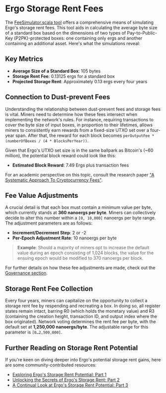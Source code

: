 # Ergo Storage Rent Fees

The [FeeSimulator.scala tool](https://github.com/ergoplatform/ergo/blob/master/src/test/scala/org/ergoplatform/tools/FeeSimulator.scala) offers a comprehensive means of simulating Ergo's storage rent fees. This tool aids in calculating the average byte size of a standard box based on the dimensions of two types of Pay-to-Public-Key (P2PK)-protected boxes: one containing only ergs and another containing an additional asset. Here's what the simulations reveal:

## Key Metrics

- **Average Size of a Standard Box**: 105 bytes
- **Storage Rent Fee**: 0.13125 ergs for a standard box
- **Projected Storage Rent**: Approximately 0.13 ergs every four years

## Connection to Dust-prevent Fees

Understanding the relationship between dust-prevent fees and storage fees is vital. Miners need to determine how these fees intersect when implementing the network's rules. For instance, requiring transactions to cover the byte size of input boxes, in proportion to their lifetimes, allows miners to consistently earn rewards from a fixed-size UTXO set over a four-year span. After that, the reward for each block becomes `perOutputFee * (numberOfBoxes / (4 * BlocksPerYear))`.

Given that Ergo's UTXO set size is in the same ballpark as Bitcoin's (~60 million), the potential block reward could look like this:

- **Estimated Block Reward**: 7.49 Ergs plus transaction fees

For an academic perspective on this topic, consult the research paper ["A Systematic Approach To Cryptocurrency Fees"](https://fc18.ifca.ai/bitcoin/papers/bitcoin18-final18.pdf).

## Fee Value Adjustments

A crucial detail is that each box must contain a minimum value per byte, which currently stands at **360 nanoergs per byte**. Miners can collectively decide to alter this number within a `[0, 10,000]` nanoergs per byte range. The adjustment parameters are as follows:

- **Increment/Decrement Step**: 2 or -2
- **Per-Epoch Adjustment Rate**: 10 nanoergs per byte

> **Example**: Should a majority of miners opt to increase the default value during an epoch consisting of 1,024 blocks, the value for the ensuing epoch would be modified to 370 nanoergs per block.

For further details on how these fee adjustments are made, check out the [Governance section](governance.md).

## Storage Rent Fee Collection

Every four years, miners can capitalize on the opportunity to collect a storage rent fee by respending and recreating a box. In doing so, all register states remain intact, barring R0 (which holds the monetary value) and R3 (containing the creation height, transaction ID, and output index where the box originated). Network voting determines the rent fee per byte, with the default set at **1,250,000 nanoergs/byte**. The adjustable range for this parameter is `[0…2,500,000]`.

## Further Reading on Storage Rent Potential

If you're keen on diving deeper into Ergo's potential storage rent gains, here are some community-contributed resources:

- [Exploring Ergo's Storage Rent Potential: Part 1](https://www.reddit.com/r/ergonauts/comments/tyymax/tracking_storage_rent_potential/)
- [Unlocking the Secrets of Ergo's Storage Rent: Part 2](https://www.reddit.com/r/ergonauts/comments/xeke0b/discover_ergos_storage_rent_potential/)
- [A Continual Look at Ergo's Storage Rent Potential: Part 3](https://www.reddit.com/r/ergonauts/comments/13e8f8g/tracking_storage_rent_potential_3rd_ed/)

